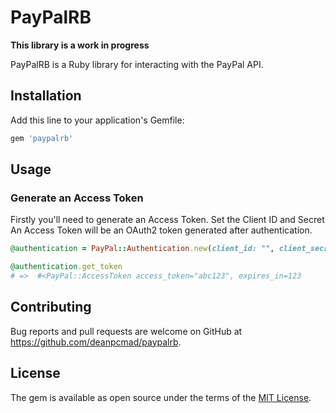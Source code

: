 # PayPalRB

**This library is a work in progress**

PayPalRB is a Ruby library for interacting with the PayPal API.

## Installation

Add this line to your application's Gemfile:

```ruby
gem 'paypalrb'
```

## Usage

### Generate an Access Token

Firstly you'll need to generate an Access Token. Set the Client ID and Secret
An Access Token will be an OAuth2 token generated after authentication. 


```ruby
@authentication = PayPal::Authentication.new(client_id: "", client_secret: "")

@authentication.get_token
# =>  #<PayPal::AccessToken access_token="abc123", expires_in=123 
```


## Contributing

Bug reports and pull requests are welcome on GitHub at https://github.com/deanpcmad/paypalrb.

## License

The gem is available as open source under the terms of the [MIT License](https://opensource.org/licenses/MIT).
